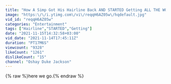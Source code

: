 ```yaml
---
title: "How A Simp Got His Hairline Back AND STARTED Getting ALL THE WOMEN !!!!"
image: "https:\/\/i.ytimg.com\/vi\/reqqH6AZ05w\/hqdefault.jpg"
vid_id: "reqqH6AZ05w"
categories: "Entertainment"
tags: ["Hairline","STARTED","Getting"]
date: "2021-11-15T14:32:58+03:00"
vid_date: "2021-11-14T17:45:11Z"
duration: "PT17M6S"
viewcount: "9328"
likeCount: "1261"
dislikeCount: "15"
channel: "Oshay Duke Jackson"
---
```

{% raw %}here we go.{% endraw %}
